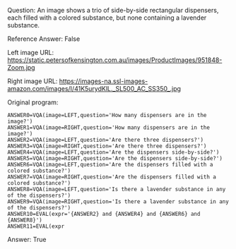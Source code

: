 Question: An image shows a trio of side-by-side rectangular dispensers, each filled with a colored substance, but none containing a lavender substance.

Reference Answer: False

Left image URL: https://static.petersofkensington.com.au/images/ProductImages/951848-Zoom.jpg

Right image URL: https://images-na.ssl-images-amazon.com/images/I/41K5urydKlL._SL500_AC_SS350_.jpg

Original program:

```
ANSWER0=VQA(image=LEFT,question='How many dispensers are in the image?')
ANSWER1=VQA(image=RIGHT,question='How many dispensers are in the image?')
ANSWER2=VQA(image=LEFT,question='Are there three dispensers?')
ANSWER3=VQA(image=RIGHT,question='Are there three dispensers?')
ANSWER4=VQA(image=LEFT,question='Are the dispensers side-by-side?')
ANSWER5=VQA(image=RIGHT,question='Are the dispensers side-by-side?')
ANSWER6=VQA(image=LEFT,question='Are the dispensers filled with a colored substance?')
ANSWER7=VQA(image=RIGHT,question='Are the dispensers filled with a colored substance?')
ANSWER8=VQA(image=LEFT,question='Is there a lavender substance in any of the dispensers?')
ANSWER9=VQA(image=RIGHT,question='Is there a lavender substance in any of the dispensers?')
ANSWER10=EVAL(expr='{ANSWER2} and {ANSWER4} and {ANSWER6} and {ANSWER8}')
ANSWER11=EVAL(expr
```
Answer: True

